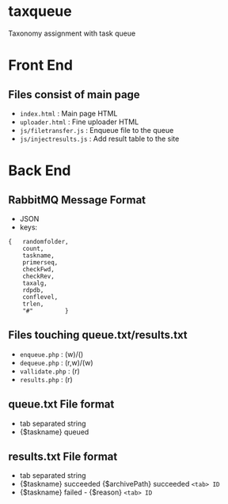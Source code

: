 # taxqueue
Taxonomy assignment with task queue

# Front End

## Files consist of main page
- `index.html` : Main page HTML
- `uploader.html` : Fine uploader HTML
- `js/filetransfer.js` : Enqueue file to the queue
- `js/injectresults.js` : Add result table to the site

# Back End

## RabbitMQ Message Format
- JSON
- keys: 

```
{	randomfolder, 
	count, 
	taskname, 
	primerseq, 
	checkFwd, 
	checkRev, 
	taxalg, 
	rdpdb, 
	conflevel, 
	trlen, 
	"#"			}
```

## Files touching queue.txt/results.txt
- `enqueue.php` :	(w)/()
- `dequeue.php` :	(r,w)/(w)
- `vallidate.php` :	(r)
- `results.php` :	(r)

## queue.txt File format
- tab separated string
- {$taskname} <tab> queued

## results.txt File format
- tab separated string
- {$taskname} <tab> succeeded <tab> {$archivePath} <tab> succeeded `<tab> ID`
- {$taskname} <tab> failed <tab> - <tab> {$reason} `<tab> ID`